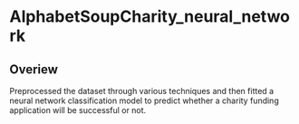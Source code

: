 # AlphabetSoupCharity_neural_network

## Overiew
Preprocessed the dataset through various techniques and then fitted a neural network classification model to predict whether a charity funding application will be successful or not.
